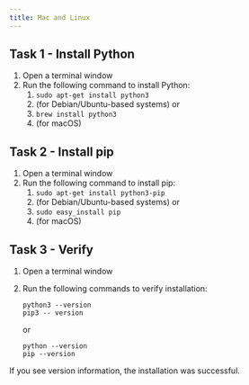 ```yaml
---
title: Mac and Linux
---
```


## Task 1 - Install Python

1.  Open a terminal window
2.  Run the following command to install Python:
    1.  `sudo apt-get install python3`
    2.  (for Debian/Ubuntu-based systems) or
    3.  `brew install python3`
    4.  (for macOS)

## Task 2 - Install pip

1.  Open a terminal window
2.  Run the following command to install pip:
    1.  `sudo apt-get install python3-pip`
    2.  (for Debian/Ubuntu-based systems) or
    3.  `sudo easy_install pip`
    4.  (for macOS)

## Task 3 - Verify

1.  Open a terminal window
2.  Run the following commands to verify installation:

    ```
    python3 --version
    pip3 -- version
    ```

    or 

    ```
    python --version
    pip --version
    ```

If you see version information, the installation was successful.

